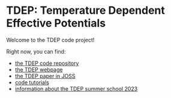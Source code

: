 # TDEP: Temperature Dependent Effective Potentials
Welcome to the TDEP code project!

Right now, you can find:

- [the TDEP code repository](https://github.com/tdep-developers/tdep)
- [the TDEP webpage](https://tdep-developers.github.io/tdep/)
- [the TDEP paper in JOSS](https://joss.theoj.org/papers/10.21105/joss.06150)
- [code tutorials](https://github.com/tdep-developers/tdep-tutorials)
- [information about the TDEP summer school 2023](https://liu.se/en/research/tdep2023)
